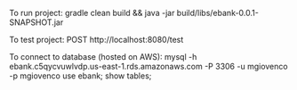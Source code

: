 To run project:
gradle clean build && java -jar build/libs/ebank-0.0.1-SNAPSHOT.jar

To test project:
POST http://localhost:8080/test

To connect to database (hosted on AWS):
mysql -h ebank.c5qycvuwlvdp.us-east-1.rds.amazonaws.com -P 3306 -u mgiovenco -p mgiovenco
use ebank;
show tables;
